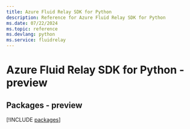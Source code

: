 ```yaml
---
title: Azure Fluid Relay SDK for Python
description: Reference for Azure Fluid Relay SDK for Python
ms.date: 07/22/2024
ms.topic: reference
ms.devlang: python
ms.service: fluidrelay
---
```

# Azure Fluid Relay SDK for Python - preview
## Packages - preview
[!INCLUDE [packages](fluid-relay-index.md)]